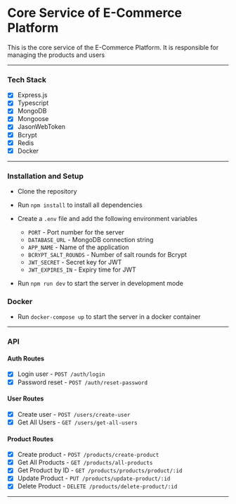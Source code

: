 # Core Service of E-Commerce Platform
This is the core service of the E-Commerce Platform. It is responsible for managing the products and users

---

### Tech Stack

- [x] Express.js
- [x] Typescript
- [x] MongoDB
- [x] Mongoose
- [x] JasonWebToken
- [x] Bcrypt
- [x] Redis
- [x] Docker

---

### Installation and Setup

- Clone the repository
- Run `npm install` to install all dependencies
- Create a `.env` file and add the following environment variables
  - `PORT` - Port number for the server
  - `DATABASE_URL` - MongoDB connection string
  - `APP_NAME` - Name of the application
  - `BCRYPT_SALT_ROUNDS` - Number of salt rounds for Bcrypt
  - `JWT_SECRET` - Secret key for JWT
  - `JWT_EXPIRES_IN` - Expiry time for JWT

- Run `npm run dev` to start the server in development mode

### Docker 

- Run `docker-compose up` to start the server in a docker container

---

### API

#### Auth Routes

- [x] Login user - `POST /auth/login`
- [x] Password reset - `POST /auth/reset-password`

#### User Routes

- [x] Create user - `POST /users/create-user`
- [x] Get All Users - `GET /users/get-all-users`

#### Product Routes

- [x] Create product - `POST /products/create-product`
- [x] Get All Products - `GET /products/all-products`
- [x] Get Product by ID - `GET /products/products/product/:id`
- [x] Update Product - `PUT /products/update-product/:id`
- [x] Delete Product - `DELETE /products/delete-product/:id`

---